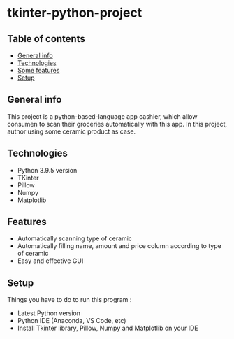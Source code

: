 # tkinter-python-project

## Table of contents
* [General info](#general-info)
* [Technologies](#technologies)
* [Some features](#features)
* [Setup](#setup)

## General info
This project is a python-based-language app cashier, which allow consumen to scan their groceries automatically with this app. In this project, author using some ceramic product as case.

## Technologies
* Python 3.9.5 version
* TKinter
* Pillow
* Numpy
* Matplotlib

## Features
* Automatically scanning type of ceramic 
* Automatically filling name, amount and price column according to type of ceramic
* Easy and effective GUI

## Setup
Things you have to do to run this program :
* Latest Python version
* Python IDE (Anaconda, VS Code, etc)
* Install Tkinter library, Pillow, Numpy and Matplotlib on your IDE



